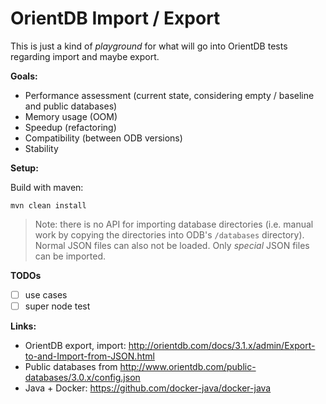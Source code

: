 # OrientDB Import / Export

This is just a kind of *playground* for what will go into OrientDB tests regarding import and maybe export.

**Goals:**

- Performance assessment (current state, considering empty / baseline and public databases)
- Memory usage (OOM)
- Speedup (refactoring)
- Compatibility (between ODB versions)
- Stability

**Setup:**

Build with maven:
```
mvn clean install
```

> Note: there is no API for importing database directories (i.e. manual work by copying the directories into ODB's `/databases` directory). Normal JSON files can also not be loaded. Only *special* JSON files can be imported.

**TODOs**

- [ ] use cases
- [ ] super node test

**Links:**

- OrientDB export, import: http://orientdb.com/docs/3.1.x/admin/Export-to-and-Import-from-JSON.html
- Public databases from http://www.orientdb.com/public-databases/3.0.x/config.json
- Java + Docker: https://github.com/docker-java/docker-java
